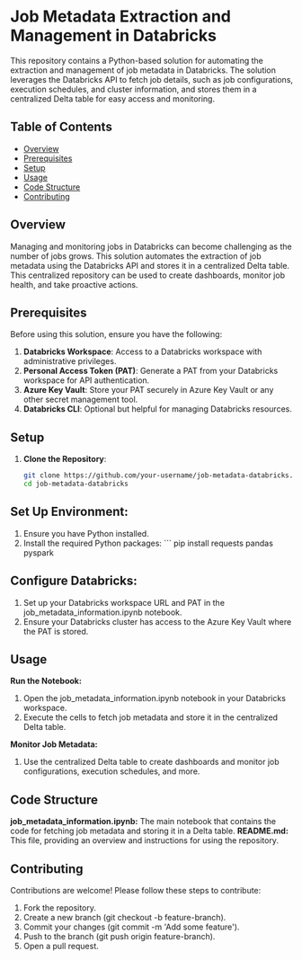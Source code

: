 # Job Metadata Extraction and Management in Databricks

This repository contains a Python-based solution for automating the extraction and management of job metadata in Databricks. The solution leverages the Databricks API to fetch job details, such as job configurations, execution schedules, and cluster information, and stores them in a centralized Delta table for easy access and monitoring.

## Table of Contents

- [Overview](#overview)
- [Prerequisites](#prerequisites)
- [Setup](#setup)
- [Usage](#usage)
- [Code Structure](#code-structure)
- [Contributing](#contributing)

## Overview

Managing and monitoring jobs in Databricks can become challenging as the number of jobs grows. This solution automates the extraction of job metadata using the Databricks API and stores it in a centralized Delta table. This centralized repository can be used to create dashboards, monitor job health, and take proactive actions.

## Prerequisites

Before using this solution, ensure you have the following:

1. **Databricks Workspace**: Access to a Databricks workspace with administrative privileges.
2. **Personal Access Token (PAT)**: Generate a PAT from your Databricks workspace for API authentication.
3. **Azure Key Vault**: Store your PAT securely in Azure Key Vault or any other secret management tool.
4. **Databricks CLI**: Optional but helpful for managing Databricks resources.

## Setup

1. **Clone the Repository**:
   ```bash
   git clone https://github.com/your-username/job-metadata-databricks.git
   cd job-metadata-databricks
   
## Set Up Environment:

  1. Ensure you have Python installed.
  2. Install the required Python packages:
    ```
    pip install requests pandas pyspark


## Configure Databricks:
  1. Set up your Databricks workspace URL and PAT in the job_metadata_information.ipynb notebook.
  2. Ensure your Databricks cluster has access to the Azure Key Vault where the PAT is stored.

## Usage
  **Run the Notebook:**
  1. Open the job_metadata_information.ipynb notebook in your Databricks workspace.
  2. Execute the cells to fetch job metadata and store it in the centralized Delta table.

  **Monitor Job Metadata:**
  1. Use the centralized Delta table to create dashboards and monitor job configurations, execution schedules, and more.

## Code Structure
  **job_metadata_information.ipynb:**
    The main notebook that contains the code for fetching job metadata and storing it in a Delta table.
  **README.md:**
    This file, providing an overview and instructions for using the repository.

## Contributing
Contributions are welcome! Please follow these steps to contribute:
  1. Fork the repository.
  2. Create a new branch (git checkout -b feature-branch).
  3. Commit your changes (git commit -m 'Add some feature').
  4. Push to the branch (git push origin feature-branch).
  5. Open a pull request.
